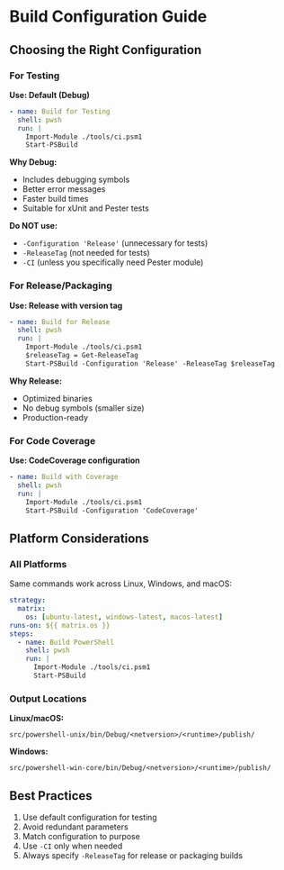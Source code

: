 # Build Configuration Guide

## Choosing the Right Configuration

### For Testing

**Use: Default (Debug)**

```yaml
- name: Build for Testing
  shell: pwsh
  run: |
    Import-Module ./tools/ci.psm1
    Start-PSBuild
```

**Why Debug:**
- Includes debugging symbols
- Better error messages
- Faster build times
- Suitable for xUnit and Pester tests

**Do NOT use:**
- `-Configuration 'Release'` (unnecessary for tests)
- `-ReleaseTag` (not needed for tests)
- `-CI` (unless you specifically need Pester module)

### For Release/Packaging

**Use: Release with version tag**

```yaml
- name: Build for Release
  shell: pwsh
  run: |
    Import-Module ./tools/ci.psm1
    $releaseTag = Get-ReleaseTag
    Start-PSBuild -Configuration 'Release' -ReleaseTag $releaseTag
```

**Why Release:**
- Optimized binaries
- No debug symbols (smaller size)
- Production-ready

### For Code Coverage

**Use: CodeCoverage configuration**

```yaml
- name: Build with Coverage
  shell: pwsh
  run: |
    Import-Module ./tools/ci.psm1
    Start-PSBuild -Configuration 'CodeCoverage'
```

## Platform Considerations

### All Platforms

Same commands work across Linux, Windows, and macOS:

```yaml
strategy:
  matrix:
    os: [ubuntu-latest, windows-latest, macos-latest]
runs-on: ${{ matrix.os }}
steps:
  - name: Build PowerShell
    shell: pwsh
    run: |
      Import-Module ./tools/ci.psm1
      Start-PSBuild
```

### Output Locations

**Linux/macOS:**
```
src/powershell-unix/bin/Debug/<netversion>/<runtime>/publish/
```

**Windows:**
```
src/powershell-win-core/bin/Debug/<netversion>/<runtime>/publish/
```

## Best Practices

1. Use default configuration for testing
2. Avoid redundant parameters
3. Match configuration to purpose
4. Use `-CI` only when needed
5. Always specify `-ReleaseTag` for release or packaging builds
